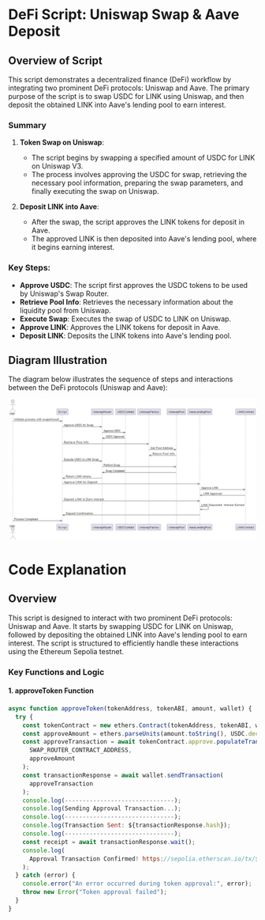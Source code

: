 # DeFi Script: Uniswap Swap & Aave Deposit

## Overview of Script

This script demonstrates a decentralized finance (DeFi) workflow by integrating two prominent DeFi protocols: Uniswap and Aave. The primary purpose of the script is to swap USDC for LINK using Uniswap, and then deposit the obtained LINK into Aave's lending pool to earn interest.

### Summary

1. **Token Swap on Uniswap**:
   - The script begins by swapping a specified amount of USDC for LINK on Uniswap V3.
   - The process involves approving the USDC for swap, retrieving the necessary pool information, preparing the swap parameters, and finally executing the swap on Uniswap.

2. **Deposit LINK into Aave**:
   - After the swap, the script approves the LINK tokens for deposit in Aave.
   - The approved LINK is then deposited into Aave's lending pool, where it begins earning interest.

### Key Steps:
- **Approve USDC**: The script first approves the USDC tokens to be used by Uniswap's Swap Router.
- **Retrieve Pool Info**: Retrieves the necessary information about the liquidity pool from Uniswap.
- **Execute Swap**: Executes the swap of USDC to LINK on Uniswap.
- **Approve LINK**: Approves the LINK tokens for deposit in Aave.
- **Deposit LINK**: Deposits the LINK tokens into Aave's lending pool.

## Diagram Illustration

The diagram below illustrates the sequence of steps and interactions between the DeFi protocols (Uniswap and Aave):

![Workflow Diagram](./Image/flow.png)


# Code Explanation

## Overview

This script is designed to interact with two prominent DeFi protocols: Uniswap and Aave. It starts by swapping USDC for LINK on Uniswap, followed by depositing the obtained LINK into Aave's lending pool to earn interest. The script is structured to efficiently handle these interactions using the Ethereum Sepolia testnet.

### Key Functions and Logic

#### 1. **approveToken Function**
```javascript
async function approveToken(tokenAddress, tokenABI, amount, wallet) {
  try {
    const tokenContract = new ethers.Contract(tokenAddress, tokenABI, wallet);
    const approveAmount = ethers.parseUnits(amount.toString(), USDC.decimals);
    const approveTransaction = await tokenContract.approve.populateTransaction(
      SWAP_ROUTER_CONTRACT_ADDRESS,
      approveAmount
    );
    const transactionResponse = await wallet.sendTransaction(
      approveTransaction
    );
    console.log(-------------------------------);
    console.log(Sending Approval Transaction...);
    console.log(-------------------------------);
    console.log(Transaction Sent: ${transactionResponse.hash});
    console.log(-------------------------------);
    const receipt = await transactionResponse.wait();
    console.log(
      Approval Transaction Confirmed! https://sepolia.etherscan.io/tx/${receipt.hash}
    );
  } catch (error) {
    console.error("An error occurred during token approval:", error);
    throw new Error("Token approval failed");
  }
}
